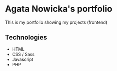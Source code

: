 # Agata Nowicka's portfolio

This is my portfolio showing my projects (frontend)

## Technologies

* HTML
* CSS / Sass
* Javascript
* PHP

